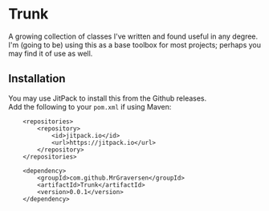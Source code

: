 # Trunk
A growing collection of classes I've written and found useful in any degree. I'm (going to be) using this as a base toolbox for most projects; perhaps you may find it of use as well.

## Installation

You may use JitPack to install this from the Github releases.  
Add the following to your `pom.xml` if using Maven:

```
	<repositories>
		<repository>
		    <id>jitpack.io</id>
		    <url>https://jitpack.io</url>
		</repository>
	</repositories>
```

```
	<dependency>
	    <groupId>com.github.MrGraversen</groupId>
	    <artifactId>Trunk</artifactId>
	    <version>0.0.1</version>
	</dependency>
```
